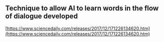 ## Technique to allow AI to learn words in the flow of dialogue developed
  
  [https://www.sciencedaily.com/releases/2017/12/171226134620.htm](https://www.sciencedaily.com/releases/2017/12/171226134620.htm)
